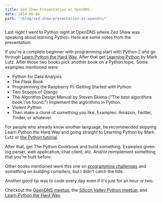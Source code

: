 ```yaml
---
title: Zed Shaw Presentation at OpenDNS
date: 2014-06-04
path: "/blog/zed-shaw-presentation-at-opendns/"
---
```


Last night I went to Python night at OpenDNS where Zed Shaw was speaking about learning Python. Here are some notes from the presentation:

If you're a complete beginner with programming start with Python 2 and go through <a href="http://learnpythonthehardway.org/">Learn Python the Hard Way</a>. After that get <a href="http://www.rmi.net/~lutz/">Learning Python</a> by Mark Lutz. After those two books pick another book on a Python topic. Some examples mentioned were:

* Python for Data Analysis
* The Flask Book
* Programming the Raspberry Pi: Getting Started with Python
* Two Scoops of Django
* The Algorithm Design Manual by Steven Skiena ("The best algorithms book I've found.") Implement the algorithms in Python.
* Violent Python
* Then make a clone of something you like. Examples: Amazon, Twitter, Tinder, or whatever.

For people who already know another language, he recommended skipping Learn Python the Hard Way and going straight to Learning Python by Mark Lutz or <a href="https://docs.python.org/2/tutorial/">the Python tutorial</a>.

After that, get The Python Cookbook and build something. Examples given: log parser, web application, chat client, etc. And/or reimplement something that you're built before.

Other books mentioned were this one on <a href="http://www.springer.com/computer/swe/book/978-0-387-00163-0">programming challenges</a> and something on building compilers, but I didn't catch the title.

Another good tip was to code every day even if it's just for an hour or two.

Checkout the <a href="http://www.meetup.com/OpenLate/">OpenDNS meetup</a>, the <a href="http://www.meetup.com/silicon-valley-python/">Silicon Valley Python meetup</a>, and <a href="http://learnpythonthehardway.org/">Learn Python the Hard Way</a>.
